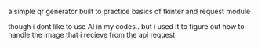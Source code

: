 a simple qr generator 
built to practice basics of tkinter and request module

though i dont like to use AI in my codes.. but i used it to figure out how to handle the image that i recieve from the api request 
